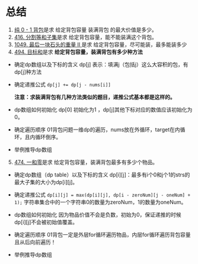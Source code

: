# 总结

1. [纯 0 - 1 背包](K46携带研究材料.md)是求 给定背包容量 装满背包 的最大价值是多少。
2. [416. 分割等和子集](416分割等和子集.md)是求 给定背包容量，能不能装满这个背包。
3. [1049. 最后一块石头的重量 II ](1049最后一块石头的重量.md)是求 给定背包容量，尽可能装，最多能装多少
4. [494. 目标和](494目标和.md)是求 **给定背包容量，装满背包有多少种方法**

- 确定dp数组以及下标的含义
dp[j] 表示：填满j（包括j）这么大容积的包，有dp[j]种方法

- 确定递推公式
`dp[j] += dp[j - nums[i]]`

    **注意：求装满背包有几种方法类似的题目，递推公式基本都是这样的。**

- dp数组如何初始化
dp[0] 初始化为1 ，dp[j]其他下标对应的数值应该初始化为0。

- 确定遍历顺序
01背包问题一维dp的遍历，nums放在外循环，target在内循环，且内循环倒序。

- 举例推导dp数组

5. [474. 一和零](474一和零.md)是求 给定背包容量，装满背包最多有多少个物品。

- 确定dp数组（dp table）以及下标的含义
dp[i][j]：最多有i个0和j个1的strs的最大子集的大小为dp[i][j]。

- 确定递推公式
`dp[i][j] = max(dp[i][j], dp[i - zeroNum][j - oneNum] + 1);`
字符串集合中的一个字符串0的数量为zeroNum，1的数量为oneNum。

- dp数组如何初始化
因为物品价值不会是负数，初始为0，保证递推的时候dp[i][j]不会被初始值覆盖。

- 确定遍历顺序
01背包一定是外层for循环遍历物品，内层for循环遍历背包容量且从后向前遍历！

- 举例推导dp数组
